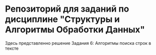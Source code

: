# Репозиторий для заданий по дисциплине "Структуры и Алгоритмы Обработки Данных"
Здесь представленно решение Задания 6: Алгоритмы поиска строк в тексте